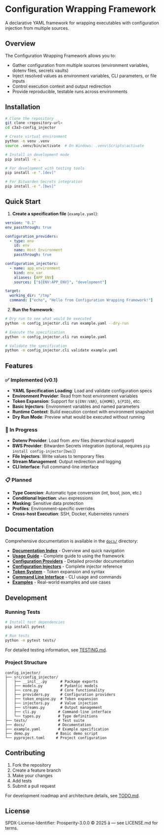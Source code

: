 # Configuration Wrapping Framework

A declarative YAML framework for wrapping executables with configuration injection from multiple sources.

## Overview

The Configuration Wrapping Framework allows you to:

- Gather configuration from multiple sources (environment variables, dotenv files, secrets vaults)
- Inject resolved values as environment variables, CLI parameters, or file inputs
- Control execution context and output redirection
- Provide reproducible, testable runs across environments

## Installation

```bash
# Clone the repository
git clone <repository-url>
cd c3a3-config_injector

# Create virtual environment
python -m venv .venv
source .venv/bin/activate  # On Windows: .venv\Scripts\activate

# Install in development mode
pip install -e .

# For development with testing tools
pip install -e ".[dev]"

# For Bitwarden Secrets integration
pip install -e ".[bws]"
```

## Quick Start

1. **Create a specification file** (`example.yaml`):

```yaml
version: "0.1"
env_passthrough: true

configuration_providers:
  - type: env
    id: env
    name: Host Environment
    passthrough: true

configuration_injectors:
  - name: app_environment
    kind: env_var
    aliases: [APP_ENV]
    sources: ["${ENV:APP_ENV}", "development"]

target:
  working_dir: "/tmp"
  command: ["echo", "Hello from Configuration Wrapping Framework!"]
```

2. **Run the framework**:

```bash
# Dry run to see what would be executed
python -m config_injector.cli run example.yaml --dry-run

# Execute the specification
python -m config_injector.cli run example.yaml

# Validate the specification
python -m config_injector.cli validate example.yaml
```

## Features

### ✅ Implemented (v0.1)

- **YAML Specification Loading**: Load and validate configuration specs
- **Environment Provider**: Read from host environment variables
- **Token Expansion**: Support for `${ENV:VAR}`, `${HOME}`, `${PID}`, etc.
- **Basic Injectors**: Environment variables and named parameters
- **Runtime Context**: Build execution context with environment snapshot
- **Dry Run Mode**: Preview what would be executed without running

### 🚧 In Progress

- **Dotenv Provider**: Load from .env files (hierarchical support)
- **BWS Provider**: Bitwarden Secrets integration (optional, requires `pip install config-injector[bws]`)
- **File Injectors**: Write values to temporary files
- **Stream Management**: Output redirection and logging
- **CLI Interface**: Full command-line interface

### 📋 Planned

- **Type Coercion**: Automatic type conversion (int, bool, json, etc.)
- **Conditional Injection**: `when` expressions
- **Masking**: Sensitive data protection
- **Profiles**: Environment-specific overrides
- **Cross-host Execution**: SSH, Docker, Kubernetes runners

## Documentation

Comprehensive documentation is available in the [`docs/`](docs/) directory:

- **[Documentation Index](docs/README.md)** - Overview and quick navigation
- **[Usage Guide](docs/USAGE.md)** - Complete guide to using the framework
- **[Configuration Providers](docs/PROVIDERS.md)** - Detailed provider documentation
- **[Configuration Injectors](docs/INJECTORS.md)** - Complete injector reference
- **[Token System](docs/TOKENS.md)** - Token expansion and syntax
- **[Command Line Interface](docs/CLI.md)** - CLI usage and commands
- **[Examples](docs/EXAMPLES.md)** - Real-world examples and use cases

## Development

### Running Tests

```bash
# Install test dependencies
pip install pytest

# Run tests
python -m pytest tests/
```

For detailed testing information, see [TESTING.md](TESTING.md).

### Project Structure

```
config_injector/
├── src/config_injector/
│   ├── __init__.py      # Package exports
│   ├── models.py        # Pydantic models
│   ├── core.py          # Core functionality
│   ├── providers.py     # Configuration providers
│   ├── token_engine.py  # Token expansion
│   ├── injectors.py     # Value injection
│   ├── streams.py       # Output management
│   ├── cli.py          # Command-line interface
│   └── types.py        # Type definitions
├── tests/              # Test suite
├── docs/               # Documentation
├── example.yaml        # Example specification
├── demo.py            # Basic demo script
└── pyproject.toml     # Project configuration
```

## Contributing

1. Fork the repository
2. Create a feature branch
3. Make your changes
4. Add tests
5. Submit a pull request

For development roadmap and architecture details, see [TODO.md](TODO.md).

## License

SPDX-License-Identifier: Prosperity-3.0.0
© 2025 ã — see LICENSE.md for terms.
